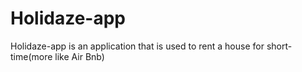# Holidaze-app

Holidaze-app is an application that is used to rent a house for short-time(more like Air Bnb)



